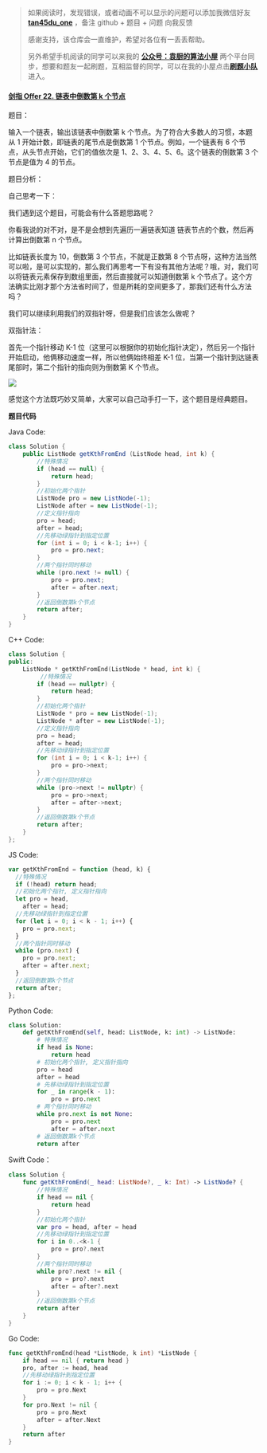 > 如果阅读时，发现错误，或者动画不可以显示的问题可以添加我微信好友 **[tan45du_one](https://raw.githubusercontent.com/tan45du/tan45du.github.io/master/个人微信.15egrcgqd94w.jpg)** ，备注 github + 题目 + 问题 向我反馈
>
> 感谢支持，该仓库会一直维护，希望对各位有一丢丢帮助。
>
> 另外希望手机阅读的同学可以来我的 <u>[**公众号：袁厨的算法小屋**](https://raw.githubusercontent.com/tan45du/test/master/微信图片_20210320152235.2pthdebvh1c0.png)</u> 两个平台同步，想要和题友一起刷题，互相监督的同学，可以在我的小屋点击<u>[**刷题小队**](https://raw.githubusercontent.com/tan45du/test/master/微信图片_20210320152235.2pthdebvh1c0.png)</u>进入。

#### [剑指 Offer 22. 链表中倒数第 k 个节点](https://leetcode-cn.com/problems/lian-biao-zhong-dao-shu-di-kge-jie-dian-lcof/)

题目：

输入一个链表，输出该链表中倒数第 k 个节点。为了符合大多数人的习惯，本题从 1 开始计数，即链表的尾节点是倒数第 1 个节点。例如，一个链表有 6 个节点，从头节点开始，它们的值依次是 1、2、3、4、5、6。这个链表的倒数第 3 个节点是值为 4 的节点。

题目分析：

自己思考一下：

我们遇到这个题目，可能会有什么答题思路呢？

你看我说的对不对，是不是会想到先遍历一遍链表知道 链表节点的个数，然后再计算出倒数第 n 个节点。

比如链表长度为 10，倒数第 3 个节点，不就是正数第 8 个节点呀，这种方法当然可以啦，是可以实现的，那么我们再思考一下有没有其他方法呢？哦，对，我们可以将链表元素保存到数组里面，然后直接就可以知道倒数第 k 个节点了。这个方法确实比刚才那个方法省时间了，但是所耗的空间更多了，那我们还有什么方法吗？

我们可以继续利用我们的双指针呀，但是我们应该怎么做呢？

双指针法：

首先一个指针移动 K-1 位（这里可以根据你的初始化指针决定），然后另一个指针开始启动，他俩移动速度一样，所以他俩始终相差 K-1 位，当第一个指针到达链表尾部时，第二个指针的指向则为倒数第 K 个节点。

![](https://img-blog.csdnimg.cn/img_convert/506c4d70f4c50c66994711c8506462a8.gif)

感觉这个方法既巧妙又简单，大家可以自己动手打一下，这个题目是经典题目。

**题目代码**

Java Code:

```java
class Solution {
    public ListNode getKthFromEnd (ListNode head, int k) {
        //特殊情况
        if (head == null) {
            return head;
        }
        //初始化两个指针
        ListNode pro = new ListNode(-1);
        ListNode after = new ListNode(-1);
        //定义指针指向
        pro = head;
        after = head;
        //先移动绿指针到指定位置
        for (int i = 0; i < k-1; i++) {
            pro = pro.next;
        }
        //两个指针同时移动
        while (pro.next != null) {
            pro = pro.next;
            after = after.next;
        }
        //返回倒数第k个节点
        return after;
    }
}
```

C++ Code:

```cpp
class Solution {
public:
    ListNode * getKthFromEnd(ListNode * head, int k) {
         //特殊情况
        if (head == nullptr) {
            return head;
        }
        //初始化两个指针
        ListNode * pro = new ListNode(-1);
        ListNode * after = new ListNode(-1);
        //定义指针指向
        pro = head;
        after = head;
        //先移动绿指针到指定位置
        for (int i = 0; i < k-1; i++) {
            pro = pro->next;
        }
        //两个指针同时移动
        while (pro->next != nullptr) {
            pro = pro->next;
            after = after->next;
        }
        //返回倒数第k个节点
        return after;
    }
};
```

JS Code:

```javascript
var getKthFromEnd = function (head, k) {
  //特殊情况
  if (!head) return head;
  //初始化两个指针, 定义指针指向
  let pro = head,
    after = head;
  //先移动绿指针到指定位置
  for (let i = 0; i < k - 1; i++) {
    pro = pro.next;
  }
  //两个指针同时移动
  while (pro.next) {
    pro = pro.next;
    after = after.next;
  }
  //返回倒数第k个节点
  return after;
};
```

Python Code:

```python
class Solution:
    def getKthFromEnd(self, head: ListNode, k: int) -> ListNode:
        # 特殊情况
        if head is None:
            return head
        # 初始化两个指针, 定义指针指向
        pro = head
        after = head
        # 先移动绿指针到指定位置
        for _ in range(k - 1):
            pro = pro.next
        # 两个指针同时移动
        while pro.next is not None:
            pro = pro.next
            after = after.next
        # 返回倒数第k个节点
        return after
```

Swift Code：

```swift
class Solution {
    func getKthFromEnd(_ head: ListNode?, _ k: Int) -> ListNode? {
        //特殊情况
        if head == nil {
            return head
        }
        //初始化两个指针
        var pro = head, after = head
        //先移动绿指针到指定位置
        for i in 0..<k-1 {
            pro = pro?.next
        }
        //两个指针同时移动
        while pro?.next != nil {
            pro = pro?.next
            after = after?.next
        }
        //返回倒数第k个节点
        return after
    }
}
```


Go Code:

```go
func getKthFromEnd(head *ListNode, k int) *ListNode {
    if head == nil { return head }
    pro, after := head, head
    //先移动绿指针到指定位置
    for i := 0; i < k - 1; i++ {
        pro = pro.Next
    }
    for pro.Next != nil {
        pro = pro.Next
        after = after.Next
    }
    return after
}
```


